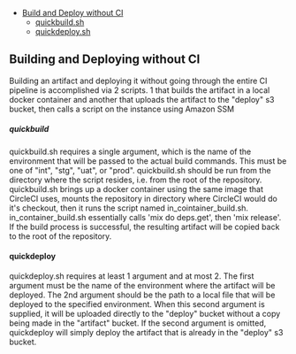 
* [Build and Deploy without CI](#building-and-deploying-without-ci)
    * [quickbuild.sh](#quickbuild)
    * [quickdeploy.sh](#quickdeploy)


## Building and Deploying without CI
  Building an artifact and deploying it without going through the entire CI pipeline is accomplished via 2 scripts.  1 that builds the artifact in a local docker container and another that uploads the artifact to the "deploy" s3 bucket, then calls a script on the instance using Amazon SSM

##### quickbuild
  quickbuild.sh requires a single argument, which is the name of the environment that will be passed to the actual build commands.  This must be one of "int", "stg", "uat", or "prod".  quickbuild.sh should be run from the directory where the script resides, i.e. from the root of the repository.  quickbuild.sh brings up a docker container using the same image that CircleCI uses, mounts the repository in directory where CircleCI would do it's checkout, then it runs the script named in_cointainer_build.sh.  in_container_build.sh essentially calls 'mix do deps.get', then 'mix release'.  If the build process is successful, the resulting artifact will be copied back to the root of the repository.  

#### quickdeploy
  quickdeploy.sh requires at least 1 argument and at most 2.  The first argument must be the name of the environment where the artifact will be deployed.  The 2nd argument should be the path to a local file that will be deployed to the specified environment.  When this second argument is supplied, it will be uploaded directly to the "deploy" bucket without a copy being made in the "artifact" bucket.  If the second argument is omitted, quickdeploy will simply deploy the artifact that is already in the "deploy" s3 bucket.
